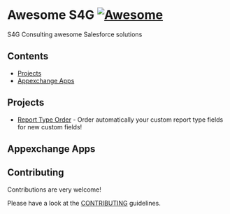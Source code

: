 # Awesome S4G [![Awesome](https://awesome.re/badge.svg)](https://awesome.re)

S4G Consulting awesome Salesforce solutions

## Contents

- [Projects](#projects)
- [Appexchange Apps](#appexchange)

## Projects
- [Report Type Order](https://github.com/sindresorhus/awesome-nodejs#readme) - Order automatically your custom report type fields for new custom fields!
	
## Appexchange Apps

## Contributing

Contributions are very welcome!

Please have a look at the [CONTRIBUTING](https://github.com/https://github.com/S4GConsulting/awesome-s4g.git/blob/master/CONTRIBUTING.md) guidelines.